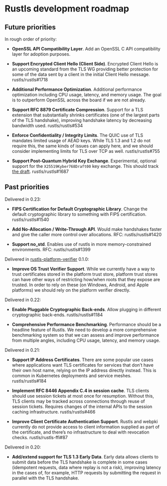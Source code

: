 # Rustls development roadmap

## Future priorities

In rough order of priority:

* **OpenSSL API Compatibility Layer**.
  Add an OpenSSL C API compatibility layer for adoption purposes.

* **Support Encrypted Client Hello (Client Side)**.
  Encrypted Client Hello is an upcoming standard from the TLS WG providing better
  protection for some of the data sent by a client in the initial Client Hello
  message.
  rustls/rustls#1718

* **Additional Performance Optimization**.
  Additional performance optimization including CPU usage, latency, and memory
  usage. The goal is to outperform OpenSSL across the board if we are not already.

* **Support RFC 8879 Certificate Compression**.
  Support for a TLS extension that substantially shrinks certificates (one of the
  largest parts of the TLS handshake), improving handshake latency by decreasing
  bandwidth used.
  rustls/rustls#534

* **Enforce Confidentiality / Integrity Limits**.
  The QUIC use of TLS mandates limited usage of AEAD keys. While TLS 1.3 and 1.2
  do not require this, the same kinds of issues can apply here, and we should
  consider implementing limits for TLS over TCP as well.
  rustls/rustls#755

* **Support Post-Quantum Hybrid Key Exchange**.
  Experimental, optional support for the `X25519Kyber768Draft00` key exchange.
  This should track [the draft](https://datatracker.ietf.org/doc/draft-tls-westerbaan-xyber768d00/).
  rustls/rustls#1687

## Past priorities

Delivered in 0.23:

* **FIPS Certification for Default Cryptographic Library**.
  Change the default cryptographic library to something with FIPS certification.
  rustls/rustls#1540

* **Add No-Allocation / Write-Through API**.
  Would make handshakes faster and give the caller more control over allocations.
  RFC: rustls/rustls#1420

* **Support no_std**.
  Enables use of rustls in more memory-constrained environments.
  RFC: rustls/rustls#1399

Delivered in [rustls-platform-verifier](https://github.com/rustls/rustls-platform-verifier) 0.1.0:

* **Improve OS Trust Verifier Support**.
  While we currently have a way to trust certificates stored in the platform trust
  store, platform trust stores can have other ways of restricting how/when roots
  that they expose are trusted. In order to rely on these (on Windows, Android,
  and Apple platforms) we should rely on the platform verifier directly.

Delivered in 0.22:

* **Enable Pluggable Cryptographic Back-ends**.
  Allow plugging in different cryptographic back-ends.
  rustls/rustls#1184

* **Comprehensive Performance Benchmarking**.
  Performance should be a headline feature of Rustls. We need to develop a more
  comprehensive benchmarking system so that we can assess and improve performance
  from multiple angles, including CPU usage, latency, and memory usage.

Delivered in 0.21:

* **Support IP Address Certificates**.
  There are some popular use cases where applications want TLS certificates for
  services that don’t have their own host name, relying on the IP address directly
  instead. This is common in Kubernetes deployments and service meshes.
  rustls/rustls#184

* **Implement RFC 8446 Appendix C.4 in session cache**.
  TLS clients should use session tickets at most once for resumption. Without this,
  TLS clients may be tracked across connections through reuse of session tickets.
  Requires changes of the internal APIs to the session caching infrastructure.
  rustls/rustls#466

* **Improve Client Certificate Authentication Support**.
  Rustls and webpki currently do not provide access to client information supplied
  as part of the certificate, and there’s no infrastructure to deal with revocation
  checks.
  rustls/rustls-ffi#87

Delivered in 0.20:

* **Add/extend support for TLS 1.3 Early Data**.
  Early data allows clients to submit data before the TLS handshake is complete
  in some cases (idempotent requests, data where replay is not a risk), improving
  latency in the cases of, for example, HTTP requests by submitting the request
  in parallel with the TLS handshake.
